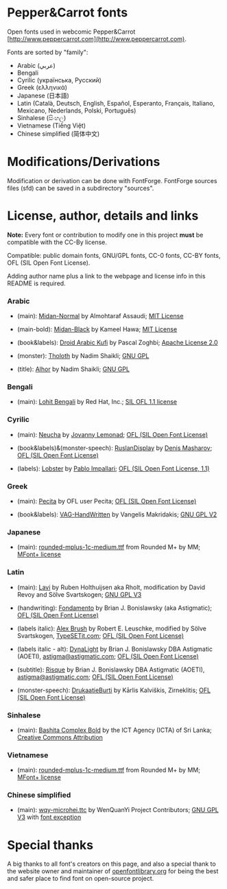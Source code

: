 # Pepper&Carrot fonts
Open fonts used in webcomic Pepper&Carrot
[http://www.peppercarrot.com](http://www.peppercarrot.com).

Fonts are sorted by "family":

* Arabic (عربي)
* Bengali
* Cyrilic (українська, Pусский)
* Greek (ελληνικά)
* Japanese (日本語)
* Latin (Català, Deutsch, English, Español, Esperanto, Français, Italiano, Mexicano, Nederlands, Polski, Português)
* Sinhalese (සිංහල)
* Vietnamese (Tiếng Việt)
* Chinese simplified (简体中文)

# Modifications/Derivations

Modification or derivation can be done with FontForge. FontForge sources files (sfd) can be saved in a subdirectory "sources".

# License, author, details and links

**Note:** Every font or contribution to modify one in this project **must** be compatible with the CC-By license.

Compatible: public domain fonts, GNU/GPL fonts, CC-0 fonts, CC-BY fonts, OFL (SIL Open Font License).

Adding author name plus a link to the webpage and license info in this README is required.


### Arabic

* (main): [Midan-Normal](http://openfontlibrary.org/en/font/midan-normal) by Almohtaraf Assaudi; [MIT License](http://opensource.org/licenses/mit-license.php)

* (main-bold): [Midan-Black](http://openfontlibrary.org/en/font/midan-black) by Kameel Hawa; [MIT License](http://opensource.org/licenses/mit-license.php)

* (book&labels): [Droid Arabic Kufi](http://www.fontsc.com/font/droid-arabic-kufi) by Pascal Zoghbi; [Apache License 2.0](http://www.apache.org/licenses/LICENSE-2.0)

* (monster): [Tholoth](http://openfontlibrary.org/en/font/tholoth) by Nadim Shaikli; [GNU GPL](http://www.gnu.org/copyleft/gpl.html)

* (title): [Alhor](http://openfontlibrary.org/en/font/alhor) by Nadim Shaikli; [GNU GPL](http://www.gnu.org/copyleft/gpl.html)

### Bengali

* (main): [Lohit Bengali](https://fedorahosted.org/lohit/) by Red Hat, Inc.; [SIL OFL 1.1 license](scripts.sil.org/OFL)


### Cyrilic

* (main): [Neucha](https://www.google.com/fonts/specimen/Neucha) by [Jovanny Lemonad](https://plus.google.com/115426726897976242009/about); [OFL (SIL Open Font License)](scripts.sil.org/OFL)

* (book&labels)&(monster-speech): [RuslanDisplay](https://www.google.com/fonts/specimen/Ruslan+Display) by [Denis Masharov](https://plus.google.com/106558435145097149719/about); [OFL (SIL Open Font License)](scripts.sil.org/OFL)

* (labels): [Lobster](https://www.google.com/fonts/specimen/Lobster) by [Pablo Impallari](https://plus.google.com/114391601624281927771/about); [OFL (SIL Open Font License, 1.1)](http://scripts.sil.org/OFL)


### Greek

* (main): [Pecita](http://openfontlibrary.org/font/pecita) by OFL user Pecita; [OFL (SIL Open Font License)](scripts.sil.org/OFL)

* (book&labels): [VAG-HandWritten](http://www.fontsquirrel.com/fonts/VAG-HandWritten) by Vangelis Makridakis; [GNU GPL V2](http://www.fontsquirrel.com/license/VAG-HandWritten)


### Japanese

* (main): [rounded-mplus-1c-medium.ttf](http://jikasei.me/font/rounded-mplus/about.html) from Rounded M+ by MM; [MFont+ license](http://jikasei.me/font/rounded-mplus/license.html)


### Latin

* (main): [Lavi](http://www.dafont.com/lavi.font) by Ruben Holthuijsen aka Rholt, modification by David Revoy and Sölve Svartskogen; [GNU GPL V3](http://www.gnu.org/copyleft/gpl.html)

* (handwriting): [Fondamento](https://www.google.com/fonts/specimen/Fondamento) by Brian J. Bonislawsky (aka Astigmatic); [OFL (SIL Open Font License)](scripts.sil.org/OFL)

* (labels italic): [Alex Brush](http://openfontlibrary.org/fr/font/alex-brush) by Robert E. Leuschke, modified by Sölve Svartskogen, [TypeSETit.com](http://www.typesetit.com); [OFL (SIL Open Font License)](scripts.sil.org/OFL)

* (labels italic - alt): [DynaLight](http://www.fontsquirrel.com/fonts/dynalight) by Brian J. Bonislawsky DBA Astigmatic (AOETI), astigma@astigmatic.com; [OFL (SIL Open Font License)](scripts.sil.org/OFL)

* (subtitle): [Risque](http://www.fontsquirrel.com/fonts/risque) by Brian J. Bonislawsky DBA Astigmatic (AOETI), astigma@astigmatic.com; [OFL (SIL Open Font License)](scripts.sil.org/OFL)

* (monster-speech): [DrukaatieBurti](http://openfontlibrary.org/en/font/drukaatieburti) by Kārlis Kalviškis, Zirneklitis; [OFL (SIL Open Font License)](scripts.sil.org/OFL)


### Sinhalese

* (main): [Bashita Complex Bold](http://www.icta.lk/index.php?option=com_content&view=article&id=1497:sinhala-tamil-unicode-fonts-bhashitha-and-sritamil&catid=104&Itemid=234&lang=en) by the ICT Agency (ICTA) of Sri Lanka; [Creative Commons Attribution](https://creativecommons.org/licenses/by/3.0/)


### Vietnamese

* (main): [rounded-mplus-1c-medium.ttf](http://jikasei.me/font/rounded-mplus/about.html) from Rounded M+ by MM; [MFont+ license](http://jikasei.me/font/rounded-mplus/license.html)

### Chinese simplified

* (main): [wqy-microhei.ttc](http://wenq.org/en/) by WenQuanYi Project Contributors; [GNU GPL V3](http://www.gnu.org/licenses/gpl-3.0.html) with [font exception](http://www.gnu.org/licenses/old-licenses/gpl-2.0-faq.html#FontException)


# Special thanks

A big thanks to all font's creators on this page, and also a special thank to the website owner and maintainer of [openfontlibrary.org](http://openfontlibrary.org) for being the best and safer place to find font on open-source project.
